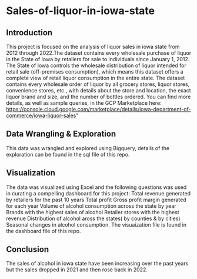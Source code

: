# Sales-of-liquor-in-iowa-state


## Introduction
This project is focused on the analysis of liquor sales in iowa state from 2012 through 2022.The dataset contains every wholesale purchase of liquor in the State of Iowa by retailers for sale to individuals since January 1, 2012. The State of Iowa controls the wholesale distribution of liquor intended for retail sale (off-premises consumption), which means this dataset offers a complete view of retail liquor consumption in the entire state. The dataset contains every wholesale order of liquor by all grocery stores, liquor stores, convenience stores, etc., with details about the store and location, the exact liquor brand and size, and the number of bottles ordered.
You can find more details, as well as sample queries, in the GCP Marketplace here: https://console.cloud.google.com/marketplace/details/iowa-department-of-commerce/iowa-liquor-sales"

## Data Wrangling & Exploration
This data was wrangled and explored using Bigquery, details of the exploration can be found in the sql file of this repo.

## Visualization
The data was visualized using Excel and the following questions was used in curating a compelling dashboard for this project:
     Total revenue generated by retailers for the past 10 years
     Total profit
     Gross profit margin generated for each year
     Volume of alcohol consumption across the state by year
     Brands with the highest sales of alcohol
     Retailer stores with the highest revenue
     Distribution of alcohol aross the states( by counties & by cities)
     Seasonal changes in alcohol consumption.
 The visuaization file is found in the dashboard file of this repo.
 
 ## Conclusion
 The sales of alcohol in iowa state have been increasing over the past years but the sales dropped in 2021 and then rose back in 2022.
     

